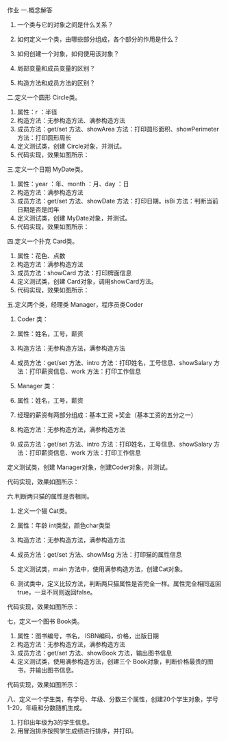 作业
一.概念解答

1. 一个类与它的对象之间是什么关系？

2. 如何定义一个类，由哪些部分组成，各个部分的作用是什么？

3. 如何创建一个对象，如何使用该对象？

4. 局部变量和成员变量的区别？

5. 构造方法和成员方法的区别？

二.定义一个圆形 Circle类。

1. 属性：r ：半径 
2. 构造方法：无参构造方法、满参构造方法 
3. 成员方法：get/set 方法、showArea 方法：打印圆形面积、showPerimeter 方法：打印圆形周长 
4. 定义测试类，创建 Circle对象，并测试。 
5. 代码实现，效果如图所示：



三.定义一个日期 MyDate类。

1. 属性：year ：年、month ：月、day ：日 
2. 构造方法：满参构造方法 
3. 成员方法：get/set 方法、showDate 方法：打印日期。isBi 方法：判断当前日期是否是闰年 
4. 定义测试类，创建 MyDate对象，并测试。 
5. 代码实现，效果如图所示：



四.定义一个扑克 Card类。

1. 属性：花色、点数
2. 构造方法：满参构造方法 
3. 成员方法：showCard 方法：打印牌面信息 
4. 定义测试类，创建 Card对象，调用showCard方法。 
5. 代码实现，效果如图所示：



五.定义两个类，经理类 Manager，程序员类Coder

1. Coder 类：
2. 属性：姓名，工号，薪资
3. 构造方法：无参构造方法，满参构造方法
4. 成员方法：get/set 方法、intro 方法：打印姓名，工号信息、showSalary 方法：打印薪资信息、work 方法：打印工作信息


1. Manager 类：
2. 属性：姓名，工号，薪资
3. 经理的薪资有两部分组成：基本工资 +奖金（基本工资的五分之一）
4. 构造方法：无参构造方法，满参构造方法
5. 成员方法：get/set 方法、intro 方法：打印姓名，工号信息、showSalary 方法：打印薪资信息、work 方法：打印工作信息

定义测试类，创建 Manager对象，创建Coder对象，并测试。

代码实现，效果如图所示：



六.判断两只猫的属性是否相同。

1. 定义一个猫 Cat类。

1. 属性：年龄 int类型，颜色char类型
2. 构造方法：无参构造方法，满参构造方法
3. 成员方法：get/set 方法、showMsg 方法：打印猫的属性信息
4. 定义测试类，main 方法中，使用满参构造方法，创建Cat对象。
5. 测试类中，定义比较方法，判断两只猫属性是否完全一样。属性完全相同返回 true，一旦不同则返回false。 

代码实现，效果如图所示：

七，定义一个图书 Book类。

1. 属性：图书编号，书名， ISBN编码，价格，出版日期
2. 构造方法：无参构造方法，满参构造方法
3. 成员方法：get/set 方法、showBook 方法，输出图书信息
4. 定义测试类，使用满参构造方法，创建三个 Book对象，判断价格最贵的图书，并输出图书信息。

代码实现，效果如图所示：


八、定义一个学生类，有学号、年级、分数三个属性，创建20个学生对象，学号1-20，年级和分数随机生成。

1. 打印出年级为3的学生信息。
2. 用冒泡排序按照学生成绩进行排序，并打印。